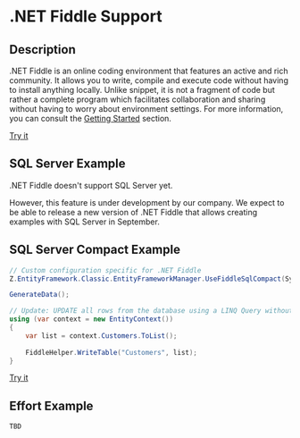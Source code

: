 # .NET Fiddle Support

## Description
.NET Fiddle is an online coding environment that features an active and rich community. It allows you to write, compile and execute code without having to install anything locally. Unlike snippet, it is not a fragment of code but rather a complete program which facilitates collaboration and sharing without having to worry about environment settings. For more information, you can consult the [Getting Started](https://dotnetfiddle.net/GettingStarted/) section.

[Try it](https://dotnetfiddle.net/)

## SQL Server Example
 .NET Fiddle doesn't support SQL Server yet.

However, this feature is under development by our company. We expect to be able to release a new version of .NET Fiddle that allows creating examples with SQL Server in September.

## SQL Server Compact Example
```csharp
// Custom configuration specific for .NET Fiddle
Z.EntityFramework.Classic.EntityFrameworkManager.UseFiddleSqlCompact(System.Data.Entity.SqlServerCompact.SqlCeProviderServices.Instance, System.Data.SqlServerCe.SqlCeProviderFactory.Instance);

GenerateData();

// Update: UPDATE all rows from the database using a LINQ Query without loading entities in the context.
using (var context = new EntityContext())
{
	var list = context.Customers.ToList();
	
	FiddleHelper.WriteTable("Customers", list);			
}
```

[Try it](https://dotnetfiddle.net/aw6MDk)

## Effort Example
```csharp
TBD
```

